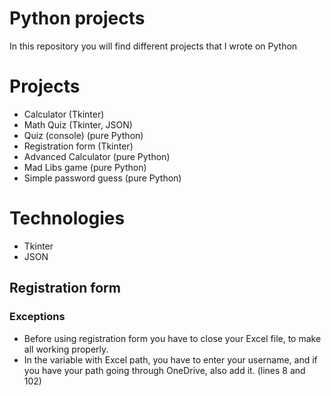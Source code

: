# Python projects

In this repository you will find different projects that I wrote on Python


# Projects

- Calculator (Tkinter)
- Math Quiz (Tkinter, JSON)
- Quiz (console) (pure Python)
- Registration form (Tkinter)
- Advanced Calculator (pure Python)
- Mad Libs game (pure Python)
- Simple password guess (pure Python)

# Technologies

- Tkinter
- JSON

## Registration form

### Exceptions

- Before using registration form you have to close your Excel file, to make all working properly.
- In the variable with Excel path, you have to enter your username, and if you have your path going through OneDrive, also add it. (lines 8 and 102)
